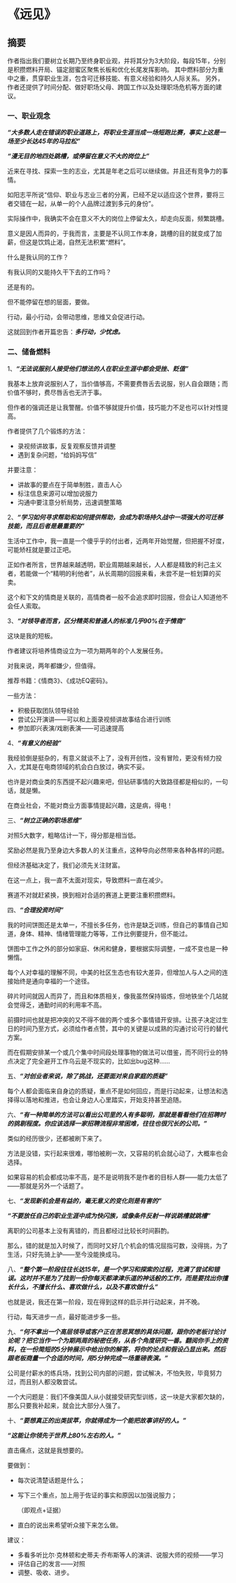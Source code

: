 # 《远见》

## 摘要

作者指出我们要树立长期乃至终身职业观，并将其分为3大阶段，每段15年，分别是积攒燃料开局、锚定甜蜜区聚焦长板和优化长尾发挥影响。
其中燃料部分为重中之重，贯穿职业生涯，包含可迁移技能、有意义经验和持久人际关系。
另外，作者还提供了时间分配、做好职场父母、跨国工作以及处理职场危机等方面的建议。

### 一、职业观念

***“大多数人走在错误的职业道路上，将职业生涯当成一场短跑比赛，事实上这是一场至少长达45年的马拉松”***

***“漫无目的地四处跳槽，或停留在意义不大的岗位上”***

近来在寻找、探索一生的志业，尤其是年老之后可以继续做。并且还有竞争力的事情。

如阳志平所说“信仰、职业与志业三者的分离，已经不足以适应这个世界，要将三者交错在一起，从单一的个人品牌过渡到多元的身份”。

实际操作中，我确实不会在意义不大的岗位上停留太久，却走向反面，频繁跳槽。

意义是因人而异的，于我而言，主要是不认同工作本身，跳槽的目的就变成了加薪，但这是饮鸩止渴，自然无法积累“燃料”。

什么是我认同的工作？

有我认同的又能持久干下去的工作吗？

还是有的。

但不能停留在想的层面，要做。

行动，最小行动，会带动思维，思维又会促进行动。

这就回到作者开篇忠告：***多行动，少忧虑。***

### 二、储备燃料

1、***“无法说服别人接受他们想法的人在职业生涯中都会受挫、贬值”***

我基本上放弃说服别人了，当价值够高，不需要费唇舌去说服，别人自会跟随；而价值不够时，费尽唇舌也无济于事。

但作者的强调还是让我警醒。价值不够就提升价值，技巧能力不足也可以针对性提高。

作者提供了几个锻炼的方法：

- 录视频讲故事，反复观察反馈并调整
- 遇到复杂问题，“给妈妈写信”

并要注意：

- 讲故事的要点在于简单制胜，直击人心
- 标注信息来源可以增加说服力
- 沟通中要注意分析局势，迅速调整策略

2、***“学习如何寻求帮助和如何提供帮助，会成为职场持久战中一项强大的可迁移技能，而且后者是最重要的”***

生活中工作中，我一直是一个傻乎乎的付出者，近两年开始觉醒，但把握不好度，可能矫枉就是要过正吧。

正如作者所言，世界越来越透明，职业周期越来越长，人人都是精致的利己主义者，若能做一个“精明的利他者”，从长周期的回报来看，未尝不是一桩划算的买卖。

这个和下文的情商是关联的，高情商者一般不会追求即时回报，但会让人知道他不会任人索取。

3、***“对领导者而言，区分精英和普通人的标准几乎90%在于情商”***

这块是我的短板。

作者建议将培养情商设立为一项为期两年的个人发展任务。

对我来说，两年都嫌少，但值得。

推荐书籍：《情商3》、《成功EQ密码》。

一些方法：

- 积极获取团队领导经验
- 尝试公开演讲——可以和上面录视频讲故事结合进行训练
- 参加即兴表演/戏剧表演——可迅速提高

4、***“有意义的经验”***

我经验倒是挺杂的，有意义就谈不上了，没有开创性，没有冒险，更没有倾力投入，尤其是在电商领域的机会白白放过，确实不妥。

也许是对商业类的东西提不起兴趣来吧，但钻研事情的大致路径都是相似的，一句话，就是懒。

在商业社会，不能对商业方面事情提起兴趣，这是病，得电！

三、***“树立正确的职场思维”***

对照5大数字，粗略估计一下，得分那是相当低。

奖励必然是我乃至身边大多数人的关注重点，这种导向必然带来各种各样的问题。

但经济基础决定了，我们必须先关注财富。

在这一点上，我一直不太面对现实，导致燃料一直在减少。

赛道不对就赶紧换，换到相对合适的赛道上更要注重积攒燃料。

四、***“合理投资时间”***

我的时间饼图还是太单一，不擅长多任务，也许是缺乏训练，但自己的事情自己知道，身体、精神、情绪管理能力等等，工作比例要提升，但不能过。

饼图中工作之外的部分如家庭、休闲和健身，要根据实际调整，一成不变也是一种懒惰。

每个人对幸福的理解不同，中美的社区生态也有较大差异，但增加人与人之间的连接始终是通向幸福的一个途径。

碎片时间就因人而异了，而且和体质相关，像我虽然保持锻炼，但地铁坐个几站就会觉得乏，通勤时间的利用率不高。

前摄时间也就是把冲突的又不得不做的两个或多个事情错开安排。让孩子决定过生日的时间乃至方式，必须给作者点赞，其中的关键是以成熟的沟通讨论可行的替代方案。

而在假期安排某一个或几个集中时间段处理事物的做法可以借鉴，而不同行业的特点决定了完全避开工作乌云是不现实的，比如出bug这种……

五、***“对创业者来说，除了挑战，还要面对来自家庭的质疑”***

每个人都会面临来自身边的质疑，重点不是如何回应，而是行动起来，让想法和选择得以落地和推进，也会让身边人心里踏实，开始支持甚至追随。

六、***“有一种简单的方法可以看出公司里的人有多聪明，那就是看看他们在招聘时的挑剔程度。你应该选择一家招聘流程非常困难，往往也很冗长的公司。”***

类似的经历很少，还都被刷下来了。

方法是没错，实行起来很难，哪怕被刷一次，又容易的机会就心动了，大概率也会选择。

如果容易的机会都成功率不高，是不是说明我不是作者的目标人群——能力太低了——那就是另外一个话题了。

七、***“发现新机会是有益的，毫无意义的变化则是有害的”***

***“不要放任自己的职业生涯中成为快闪族，或像条件反射一样说跳槽就跳槽”***

离职的公司基本上没有离错的，而且都经过比较长时间斟酌。

那么，错的就是加入时候了，而同时又好几个机会的情况屈指可数，没得挑，为了生活，只好先骑上驴——至今没能换成马。

八、***“整个第一阶段往往长达15年，是一个学习和探索的过程，充满了尝试和错误。这时并不是为了找到一份你每天都津津乐道的神话般的工作，而是要找出你擅长什么，不擅长什么、喜欢做什么，以及不喜欢做什么”***

也就是说，我还在第一阶段，现在得到这样的启示并行动起来，并不晚。

行动，每天进步一点，最好能进步多一些。

九、***“何不拿出一个高层领导或客户正在苦思冥想的具体问题，跟你的老板讨论讨论呢？把它当作一个为期两周的秘密任务，从各个角度研究一番。翻阅你手上的资料，在一份简短的5分钟展示中给出你的解答，将你的论点和假设凸显出来。然后跟老板商量一个合适的时间，用5分钟完成一场重磅表演。”***

公司是付薪水的练兵场，找到公司内部的问题，尝试解决，不怕失败，毕竟努力过，而且别人都没敢尝试。

一个大问题是：我们不像美国人从小就接受研究型训练，这一块是大家都欠缺的，那么只要我补起来，就会比大部分人强了。

十、***“要想真正的出类拔萃，你就得成为一个能把故事讲好的人。”***

***“这能让你领先于世界上80%左右的人。”***

直击痛点，这就是我想要的。

要做到：

- 每次说清楚话题是什么；

- 写下三个重点，加上用于佐证的事实和原因以加强说服力；

  （即观点+证据）

- 直白的说出来希望听众接下来怎么做。

建议：

- 多看多听比尔·克林顿和史蒂夫·乔布斯等人的演讲、说服大师的视频——学习
- 评估自己的发言——对照
- 调整、吸收、进步。